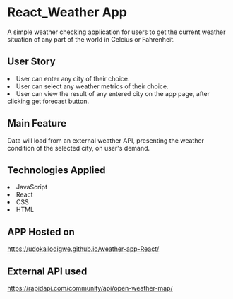 #  React_Weather App

A simple weather checking application for users to get the current weather situation of any part of the world in Celcius or Fahrenheit.

## User Story

<li>User can enter any city of their choice.</li>
<li>User can select any weather metrics of their choice.</li>
<li>User can view the result of any entered city on the app page, after clicking get forecast button.</li>

## Main Feature

Data will load from an external weather API, presenting the weather condition of the selected city, on user's demand.

## Technologies Applied
<li>JavaScript</li>
<li>React</li>
<li>CSS</li>
<li>HTML</li>

## APP Hosted on
https://udokailodigwe.github.io/weather-app-React/

## External API used
https://rapidapi.com/community/api/open-weather-map/
